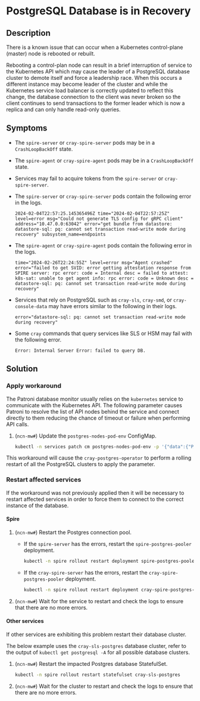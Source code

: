 # PostgreSQL Database is in Recovery

## Description

There is a known issue that can occur when a Kubernetes control-plane (master) node is rebooted or rebuilt.

Rebooting a control-plan node can result in a brief interruption of service to the Kubernetes API which may cause the leader of a PostgreSQL
database cluster to demote itself and force a leadership race. When this occurs a different instance may become leader of the cluster and while the
Kubernetes service load balancer is correctly updated to reflect this change, the database connection to the client was never broken so the client
continues to send transactions to the former leader which is now a replica and can only handle read-only queries.

## Symptoms

* The `spire-server` or `cray-spire-server` pods may be in a `CrashLoopBackOff` state.
* The `spire-agent` or `cray-spire-agent` pods may be in a `CrashLoopBackOff` state.
* Services may fail to acquire tokens from the `spire-server` or `cray-spire-server`.
* The `spire-server` or `cray-spire-server` pods contain the following error in the logs.

  ```text
  2024-02-04T22:57:25.145365496Z time="2024-02-04T22:57:25Z" level=error msg="Could not generate TLS config for gRPC client" address="10.47.0.0:63042" error="get bundle from datastore: datastore-sql: pq: cannot set transaction read-write mode during recovery" subsystem_name=endpoints
  ```

* The `spire-agent` or `cray-spire-agent` pods contain the following error in the logs.

  ```text
  time="2024-02-26T22:24:55Z" level=error msg="Agent crashed" error="failed to get SVID: error getting attestation response from SPIRE server: rpc error: code = Internal desc = failed to attest: k8s-sat: unable to get agent info: rpc error: code = Unknown desc = datastore-sql: pq: cannot set transaction read-write mode during recovery"
  ```

* Services that rely on PostgreSQL such as `cray-sls`, `cray-smd`, or `cray-console-data` may have errors similar to the following in their logs.

  ```text
  error="datastore-sql: pq: cannot set transaction read-write mode during recovery"
  ```

* Some `cray` commands that query services like SLS or HSM may fail with the following error.

  ```text
  Error: Internal Server Error: failed to query DB.
  ```

## Solution

### Apply workaround

The Patroni database monitor usually relies on the `kubernetes` service to communicate with the Kubernetes API. The following parameter causes
Patroni to resolve the list of API nodes behind the service and connect directly to them reducing the chance of timeout or failure when performing
API calls.

1. (`ncn-mw#`) Update the `postgres-nodes-pod-env` ConfigMap.

   ```bash
   kubectl -n services patch cm postgres-nodes-pod-env -p '{"data":{"PATRONI_KUBERNETES_BYPASS_API_SERVICE":"true"}}'
   ```

This workaround will cause the `cray-postgres-operator` to perform a rolling restart of all the PostgreSQL clusters to apply the parameter.

### Restart affected services

If the workaround was not previously applied then it will be necessary to restart affected services in order to force them to connect to the correct
instance of the database.

#### Spire

1. (`ncn-mw#`) Restart the Postgres connection pool.

    * If the `spire-server` has the errors, restart the `spire-postgres-pooler` deployment.

      ```bash
      kubectl -n spire rollout restart deployment spire-postgres-pooler
      ```

    * If the `cray-spire-server` has the errors, restart the `cray-spire-postgres-pooler` deployment.

      ```bash
      kubectl -n spire rollout restart deployment cray-spire-postgres-pooler
      ```

1. (`ncn-mw#`) Wait for the service to restart and check the logs to ensure that there are no more errors.

#### Other services

If other services are exhibiting this problem restart their database cluster.

The below example uses the `cray-sls-postgres` database cluster, refer to the output of `kubectl get postgresql -A` for all possible database clusters.

1. (`ncn-mw#`) Restart the impacted Postgres database StatefulSet.

      ```bash
      kubectl -n spire rollout restart statefulset cray-sls-postgres
      ```

1. (`ncn-mw#`) Wait for the cluster to restart and check the logs to ensure that there are no more errors.
